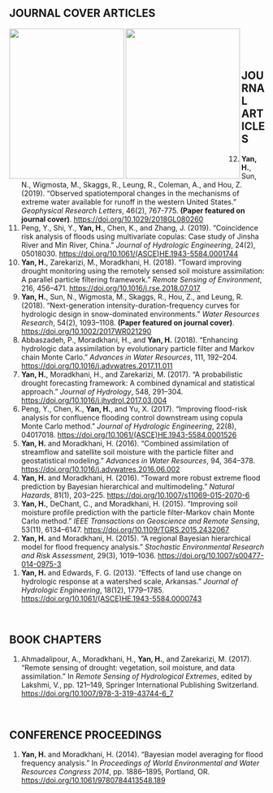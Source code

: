 ## JOURNAL COVER ARTICLES
<a href="https://doi.org/10.1029/2018GL080260" style="text-decoration:none"><img src="https://i.ibb.co/NmW4wJk/GRL-Cover-Image-2019-1.jpg" class="image2"  width="225.55" height="295.75" align="left" border="0" style="border-style: none;"> </a> &emsp;
<a href="https://doi.org/10.1002/2017WR021290" style="text-decoration:none"><img src="https://image.ibb.co/bwqUad/wrr.png" class="image2"  width="225.55" height="295.75" align="left" border="0" style="border-style: none;"> </a> &emsp;<br /> <br /> <br /> 

## JOURNAL ARTICLES 
<ol reversed>
  <li><strong>Yan, H.</strong>, Sun, N., Wigmosta, M., Skaggs, R., Leung, R., Coleman, A., and Hou, Z. (2019). “Observed spatiotemporal changes in the mechanisms of extreme water available for runoff in the western United States.” <em>Geophysical Research Letters</em>, 46(2), 767-775. <strong>(Paper featured on journal cover)</strong>. <a href="https://doi.org/10.1029/2018GL080260">https://doi.org/10.1029/2018GL080260</a></li>
  <li>Peng, Y., Shi, Y., <strong>Yan, H.</strong>, Chen, K., and Zhang, J. (2019). “Coincidence risk analysis of floods using multivariate copulas: Case study of Jinsha River and Min River, China.” <em>Journal of Hydrologic Engineering</em>, 24(2), 05018030. <a href="https://doi.org/10.1061/(ASCE)HE.1943-5584.0001744">https://doi.org/10.1061/(ASCE)HE.1943-5584.0001744</a></li>  
 <li><strong>Yan, H.</strong>, Zarekarizi, M., Moradkhani, H. (2018). “Toward improving drought monitoring using the remotely sensed soil moisture assimilation: A parallel particle filtering framework.” <em>Remote Sensing of Environment</em>, 216, 456–471. <a href="https://doi.org/10.1016/j.rse.2018.07.017">https://doi.org/10.1016/j.rse.2018.07.017</a></li>  
  <li><strong>Yan, H.</strong>, Sun, N., Wigmosta, M., Skaggs, R., Hou, Z., and Leung, R. (2018). “Next-generation intensity-duration-frequency curves for hydrologic design in snow-dominated environments.” <em>Water Resources Research</em>, 54(2), 1093–1108. <strong>(Paper featured on journal cover)</strong>. <a href="https://doi.org/10.1002/2017WR021290">https://doi.org/10.1002/2017WR021290</a></li>
  <li>Abbaszadeh, P., Moradkhani, H., and <strong>Yan, H.</strong> (2018). “Enhancing hydrologic data assimilation by evolutionary particle filter and Markov chain Monte Carlo.” <em>Advances in Water Resources</em>, 111, 192–204. <a href="https://doi.org/10.1016/j.advwatres.2017.11.011">https://doi.org/10.1016/j.advwatres.2017.11.011</a></li>
  <li><strong>Yan, H.</strong>, Moradkhani, H., and Zarekarizi, M. (2017). “A probabilistic drought forecasting framework: A combined dynamical and statistical approach.” <em>Journal of Hydrology</em>, 548, 291–304. <a href="https://doi.org/10.1016/j.jhydrol.2017.03.004">https://doi.org/10.1016/j.jhydrol.2017.03.004</a></li>
  <li>Peng, Y., Chen, K., <strong>Yan, H.</strong>, and Yu, X. (2017). “Improving flood-risk analysis for confluence flooding control downstream using copula Monte Carlo method.” <em>Journal of Hydrologic Engineering</em>, 22(8), 04017018. <a href="https://doi.org/10.1061/(ASCE)HE.1943-5584.0001526">https://doi.org/10.1061/(ASCE)HE.1943-5584.0001526</a></li>
  <li><strong>Yan, H.</strong> and Moradkhani, H. (2016). “Combined assimilation of streamflow and satellite soil moisture with the particle filter and geostatistical modeling.” <em>Advances in Water Resources</em>, 94, 364–378. <a href="https://doi.org/10.1016/j.advwatres.2016.06.002">https://doi.org/10.1016/j.advwatres.2016.06.002</a></li>
  <li><strong>Yan, H.</strong> and Moradkhani, H. (2016). “Toward more robust extreme flood prediction by Bayesian hierarchical and multimodeling.” <em>Natural Hazards</em>, 81(1), 203–225. <a href="https://doi.org/10.1007/s11069-015-2070-6">https://doi.org/10.1007/s11069-015-2070-6</a></li>
  <li><strong>Yan, H.</strong>, DeChant, C., and Moradkhani, H. (2015). “Improving soil moisture profile prediction with the particle filter-Markov chain Monte Carlo method.” <em>IEEE Transactions on Geoscience and Remote Sensing</em>, 53(11), 6134–6147. <a href="https://doi.org/10.1109/TGRS.2015.2432067">https://doi.org/10.1109/TGRS.2015.2432067</a></li>
  <li><strong>Yan, H.</strong> and Moradkhani, H. (2015). “A regional Bayesian hierarchical model for flood frequency analysis.” <em>Stochastic Environmental Research and Risk Assessment</em>, 29(3), 1019–1036. <a href="https://doi.org/10.1007/s00477-014-0975-3">https://doi.org/10.1007/s00477-014-0975-3</a></li>
  <li><strong>Yan, H.</strong> and Edwards, F. G. (2013). “Effects of land use change on hydrologic response at a watershed scale, Arkansas.” <em>Journal of Hydrologic Engineering</em>, 18(12), 1779–1785. <a href="https://doi.org/10.1061/(ASCE)HE.1943-5584.0000743">https://doi.org/10.1061/(ASCE)HE.1943-5584.0000743</a></li>
</ol>
<br /> 

## BOOK CHAPTERS
<ol reversed>
  <li>Ahmadalipour, A., Moradkhani, H., <strong>Yan, H.</strong>, and Zarekarizi, M. (2017). “Remote sensing of drought: vegetation, soil moisture, and data assimilation.” In <em>Remote Sensing of Hydrological Extremes</em>, edited by Lakshmi, V., pp. 121–149, Springer International Publishing Switzerland. <a href="https://doi.org/10.1007/978-3-319-43744-6_7">https://doi.org/10.1007/978-3-319-43744-6_7</a></li>
</ol>
<br /> 

## CONFERENCE PROCEEDINGS
<ol reversed>
  <li><strong>Yan, H.</strong> and Moradkhani, H. (2014). “Bayesian model averaging for flood frequency analysis.” In <em>Proceedings of World Environmental and Water Resources Congress 2014</em>, pp. 1886–1895, Portland, OR. <a href="https://doi.org/10.1061/9780784413548.189">https://doi.org/10.1061/9780784413548.189</a></li>
</ol>








